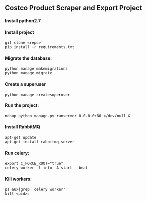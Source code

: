 ## Costco Product Scraper and Export Project

#### Install python2.7
#### Install project
	git clone <repo>
	pip install -r requirements.txt

#### Migrate the database:
	python manage makemigrations
	python manage migrate

#### Create a superuser
	python manage createsuperuser

#### Run the project:
	nohup python manage.py runserver 0.0.0.0:80 </dev/null &

#### Install RabbitMQ

	apt-get update
	apt-get install rabbitmq-server

#### Run celery:
	export C_FORCE_ROOT="true"
	celery worker -l info -A start --beat

#### Kill workers:
	ps aux|grep 'celery worker'
	kill <pid>s
